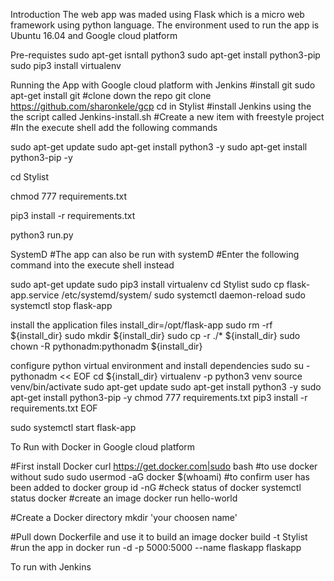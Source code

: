 Introduction The web app was maded using Flask which is a micro web framework using python language. The environment used to run the app is Ubuntu 16.04 and Google cloud platform

Pre-requistes sudo apt-get isntall python3 sudo apt-get install python3-pip sudo pip3 install virtualenv

Running the App with Google cloud platform with Jenkins #install git sudo apt-get install git #clone down the repo git clone https://github.com/sharonkele/gcp cd in Stylist #install Jenkins using the the script called Jenkins-install.sh #Create a new item with freestyle project #In the execute shell add the following commands

sudo apt-get update sudo apt-get install python3 -y sudo apt-get install python3-pip -y

cd Stylist

chmod 777 requirements.txt

pip3 install -r requirements.txt

python3 run.py

SystemD #The app can also be run with systemD #Enter the following command into the execute shell instead

sudo apt-get update sudo pip3 install virtualenv cd Stylist sudo cp flask-app.service /etc/systemd/system/ sudo systemctl daemon-reload sudo systemctl stop flask-app

install the application files
install_dir=/opt/flask-app sudo rm -rf ${install_dir} sudo mkdir ${install_dir} sudo cp -r ./* ${install_dir} sudo chown -R pythonadm:pythonadm ${install_dir}

configure python virtual environment and install dependencies
sudo su - pythonadm << EOF cd ${install_dir} virtualenv -p python3 venv source venv/bin/activate sudo apt-get update sudo apt-get install python3 -y sudo apt-get install python3-pip -y chmod 777 requirements.txt pip3 install -r requirements.txt EOF

sudo systemctl start flask-app

To Run with Docker in Google cloud platform

#First install Docker curl https://get.docker.com|sudo bash #to use docker without sudo sudo usermod -aG docker $(whoami) #to confirm user has been added to docker group id -nG #check status of docker systemctl status docker #create an image docker run hello-world

#Create a Docker directory mkdir 'your choosen name'

#Pull down Dockerfile and use it to build an image docker build -t Stylist #run the app in docker run -d -p 5000:5000 --name flaskapp flaskapp

To run with Jenkins
